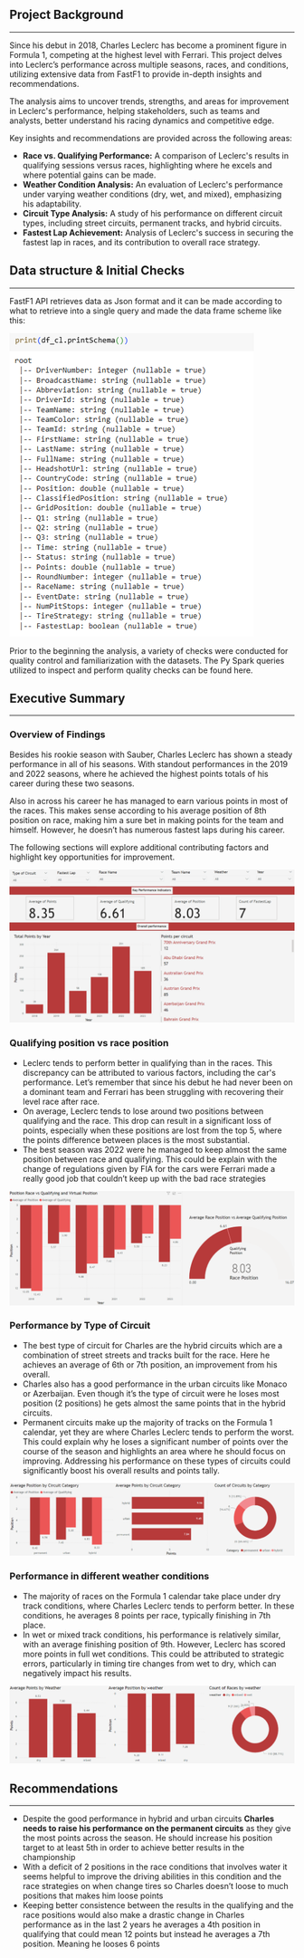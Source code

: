 ## Project Background

---

Since his debut in 2018, Charles Leclerc has become a prominent figure in Formula 1, competing at the highest level with Ferrari. This project delves into Leclerc’s performance across multiple seasons, races, and conditions, utilizing extensive data from FastF1 to provide in-depth insights and recommendations.

The analysis aims to uncover trends, strengths, and areas for improvement in Leclerc's performance, helping stakeholders, such as teams and analysts, better understand his racing dynamics and competitive edge.

Key insights and recommendations are provided across the following areas:

- **Race vs. Qualifying Performance:** A comparison of Leclerc's results in qualifying sessions versus races, highlighting where he excels and where potential gains can be made.
- **Weather Condition Analysis:** An evaluation of Leclerc's performance under varying weather conditions (dry, wet, and mixed), emphasizing his adaptability.
- **Circuit Type Analysis:** A study of his performance on different circuit types, including street circuits, permanent tracks, and hybrid circuits.
- **Fastest Lap Achievement:** Analysis of Leclerc's success in securing the fastest lap in races, and its contribution to overall race strategy.

## Data structure & Initial Checks

---

FastF1 API retrieves data as Json format and it can be made according to what to retrieve into a single query and made the data frame scheme like this:

![dataTypes](dataTypes.png)

Prior to the  beginning the analysis, a variety of checks were conducted for quality control and familiarization with the datasets. The Py Spark queries utilized to inspect and perform quality checks can be found here.

## Executive Summary

---

### Overview of Findings

Besides his rookie season with Sauber, Charles Leclerc has shown a steady performance in all of his seasons. With standout performances in the 2019 and 2022 seasons, where he achieved the highest points totals of his career during these two seasons.

Also in across his career he has managed to earn various points in most of the races. This makes sense according to his average position of 8th position on race, making him a sure bet in making points for the team and himself. However, he doesn’t has numerous fastest laps during his career.

The following sections will explore additional contributing factors and highlight key opportunities for improvement.

![dashboard](dashboard.png)

### Qualifying position vs race position

- Leclerc tends to perform better in qualifying than in the races. This discrepancy can be attributed to various factors, including the car's performance. Let’s remember that since his debut he had never been on a dominant team and Ferrari has been struggling with recovering their level race after race.
- On average, Leclerc tends to lose around two positions between qualifying and the race. This drop can result in a significant loss of points, especially when these positions are lost from the top 5, where the points difference between places is the most substantial.
- The best season was 2022 were he managed to keep almost the same position between race and qualifying. This could be explain with the change of regulations given by FIA for the cars were Ferrari made a really good job that couldn’t keep up with the bad race strategies

![imageraceVsQualypng](raceVsQualy.png)

### Performance by Type of Circuit

- The best type of circuit for Charles are the hybrid circuits which are a combination of street streets and tracks built for the race. Here he achieves an average of 6th or 7th position, an improvement from his overall.
- Charles also has a good performance in the urban circuits like Monaco or Azerbaijan. Even though it’s the type of circuit were he loses most position (2 positions) he gets almost the same points that in the hybrid circuits.
- Permanent circuits make up the majority of tracks on the Formula 1 calendar, yet they are where Charles Leclerc tends to perform the worst. This could explain why he loses a significant number of points over the course of the season and highlights an area where he should focus on improving. Addressing his performance on these types of circuits could significantly boost his overall results and points tally.

![circuit.png](circuit.png)

### Performance in different weather conditions

- The majority of races on the Formula 1 calendar take place under dry track conditions, where Charles Leclerc tends to perform better. In these conditions, he averages 8 points per race, typically finishing in 7th place.
- In wet or mixed track conditions, his performance is relatively similar, with an average finishing position of 9th. However, Leclerc has scored more points in full wet conditions. This could be attributed to strategic errors, particularly in timing tire changes from wet to dry, which can negatively impact his results.

![weather.png](weather.png)

## Recommendations

---

- Despite the good performance in hybrid and urban circuits **Charles needs to raise his performance on the permanent circuits** as they give the most points across the season. He should increase his position target to at least 5th in order to achieve better results in the championship
- With a deficit of 2 positions in the race conditions that involves water it seems helpful to improve  the driving abilities in this condition and the race strategies on when change tires so Charles doesn’t loose to much positions that makes him loose points
- Keeping better consistence between the results in the qualifying and the race positions would also make a drastic change in Charles performance as in the last 2 years he averages a 4th position in qualifying that could mean 12 points but instead he averages a 7th position. Meaning he looses 6 points
